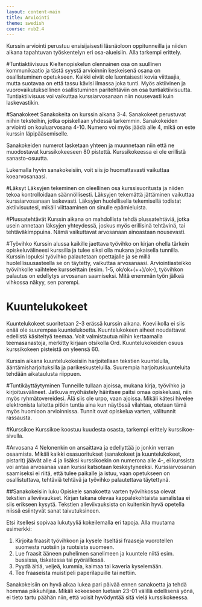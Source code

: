 ```yaml
---
layout: content-main
title: Arviointi
theme: swedish
course: rub2.4
---
```


Kurssin arviointi perustuu ensisijaisesti läsnäoloon oppitunneilla ja niiden
aikana tapahtuvan työskentelyn eri osa-alueisiin. Alla tarkempi erittely.

#Tuntiaktiivisuus
Kieltenopiskelun olennainen osa on suullinen kommunikaatio ja tästä syystä
arvioinnin keskeisenä osana on osallistuminen opetukseen. Kaikki eivät ole
luontaisesti kovia viittaajia, mutta suotavaa on että tassu kävisi ilmassa joka
tunti. Myös aktiivinen ja vuorovaikutuksellinen osallistuminen paritehtäviin on
osa tuntiaktiivisuutta. Tuntiaktiivisuus voi vaikuttaa kurssiarvosanaan niin
nousevasti kuin laskevastikin.



#Sanakokeet
Sanakokeita on kurssin aikana 3-4. Sanakokeet perustuvat niihin teksteihin,
jotka opiskellaan yhdessä tarkemmin. Sanakokeiden arviointi on kouluarvosana
4-10. Numero voi myös jäädä alle 4, mikä on este kurssin läpipääsemiselle.

Sanakokeiden numerot lasketaan yhteen ja muunnetaan niin että ne muodostavat
kurssikokeeseen 80 pistettä. Kurssikokeessa ei ole erillistä sanasto-osuutta.

Lukemalla hyvin sanakokeisiin, voit siis jo huomattavasti vaikuttaa koearvosanaasi.

#Läksyt
Läksyjen tekeminen on oleellinen osa kurssisuoritusta ja niiden tekoa
kontrolloidaan säännöllisesti. Läksyjen tekemättä jättäminen vaikuttaa
kurssiarvosanaan laskevasti. Läksyjen huolellisella tekemisellä todistat
aktiivisuutesi, mikäli viittaaminen on sinulle epämieluista.

#Plussatehtävät
Kurssin aikana on mahdollista tehdä plussatehtäviä, jotka usein annetaan
läksyjen yhteydessä, joskus myös erillisinä tehtävinä, tai tehtäväkimppuina.
Nämä vaikuttavat arvosanaan ainoastaan nousevasti.

#Työvihko
Kurssin alussa kaikille jaettava työvihko on kirjan ohella tärkein opiskeluvälineesi
kurssilla ja tulee siksi olla mukana jokaisella tunnilla. Kurssin lopuksi työvihko
palautetaan opettajalle ja se millä huolellisuusasteella se on täytetty, vaikuttaa
arvosanaasi. Arviointiasteikko työvihkolle vaihtelee kursseittain
(esim. 1-5, ok/ok+(++)/ok-), työvihkon palautus on edellytys arvosanan saamiseksi.
Mitä enemmän työn jälkeä vihkossa näkyy, sen parempi.

# Kuuntelukokeet
Kuuntelukokeet suoritetaan 2-3 erässä kurssin aikana. Koeviikolla ei siis enää
ole suurempaa kuuntelukoetta. Kuuntelukokeen aiheet noudattavat edellistä
käsiteltyä teemaa. Voit valmistautua niihin kertaamalla teemasanastoja, merkitty
kirjaan otsikolla Ord. Kuuntelukokeiden osuus kurssikokeen pisteistä on yleensä 60.

Kurssin aikana kuuntelukokeisiin harjoitellaan tekstien kuuntelulla,
ääntämisharjoituksilla ja parikeskusteluilla. Suurempia harjoituskuunteluita
tehdään aikataulusta riippuen.

#Tuntikäyttäytyminen
Tunneille tullaan ajoissa, mukana kirja, työvihko ja kirjoitusvälineet. Jatkuva
myöhästely häiritsee paitsi omaa opiskeluasi, niin myös ryhmätovereidesi. Älä
siis ole urpo, vaan ajoissa. Mikäli kätesi hivelee elektronista laitetta pitkin
tuntia aina kun näytössä vilahtaa, otetaan tämä myös huomioon arvioinnissa.
Tunnit ovat opiskelua varten, välitunnit rassausta.

#Kurssikoe
Kurssikoe koostuu kuudesta osasta, tarkempi erittely kurssikoe-sivulla.

#Arvosana 4
Nelonenkin on ansaittava ja edellyttää jo jonkin verran osaamista. Mikäli kaikki
osasuoritukset (sanakokeet ja kuuntelukokeet, pistarit) jäävät alle 4 ja lisäksi
kurssikoekin on numerona alle 4-, ei kurssista voi antaa arvosanaa vaan kurssi
katsotaan keskeytyneeksi. Kurssiarvosanan saamiseksi ei riitä, että tulee paikalle
ja istuu, vaan opetukseen on osallistuttava, tehtäviä tehtävä ja työvihko
palautettava täytettynä.

##Sanakokeisiin luku
Opiskele sanakoetta varten työvihkossa olevat tekstien alleviivaukset. Kirjan
takana olevaa kappalekohtaista sanalistaa ei siis erikseen kysytä. Tekstien
alleviivauksista on kuitenkin hyvä opetella niissä esiintyvät sanat taivutuksineen.

Etsi itsellesi sopivaa lukutyyliä kokeilemalla eri tapoja. Alla muutama esimerkki:

1. Kirjoita fraasit työvihkoon ja kysele itseltäsi fraaseja vuorotellen suomesta
ruotsiin ja ruotsista suomeen.
2. Lue fraasit ääneen puhelimen sanelimeen ja kuuntele niitä esim. bussissa,
tiskatessa tai pyöräillessä.
3. Pyydä äitiä, veljeä, kummia, kaimaa tai kaveria kyselemään.
4. Tee fraaseista muistipeli paperilapuille tai nettiin.

Sanakokeisiin on hyvä alkaa lukea pari päivää ennen sanakoetta ja tehdä hommaa
pikkuhiljaa. Mikäli kokeeseen luetaan 23-01 välillä edellisenä yönä, ei tieto
tartu päähän niin, että voisit hyvödyntää sitä vielä kurssikokeessa.
